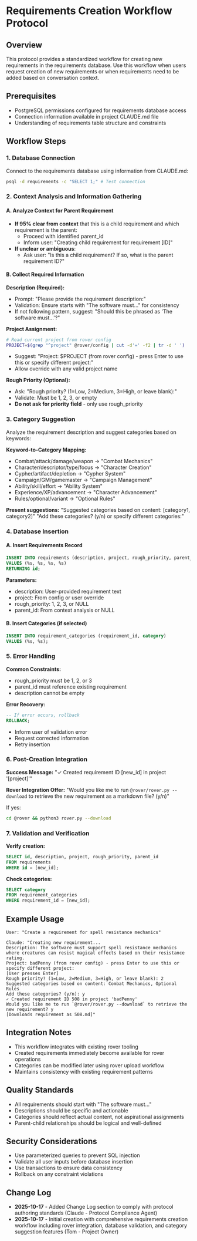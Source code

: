# Requirements Creation Workflow Protocol

## Overview
This protocol provides a standardized workflow for creating new requirements in the requirements database. Use this workflow when users request creation of new requirements or when requirements need to be added based on conversation context.

## Prerequisites
- PostgreSQL permissions configured for requirements database access
- Connection information available in project CLAUDE.md file
- Understanding of requirements table structure and constraints

## Workflow Steps

### 1. Database Connection
Connect to the requirements database using information from CLAUDE.md:
```bash
psql -d requirements -c "SELECT 1;" # Test connection
```

### 2. Context Analysis and Information Gathering

#### A. Analyze Context for Parent Requirement
- **If 95% clear from context** that this is a child requirement and which requirement is the parent:
  - Proceed with identified parent_id
  - Inform user: "Creating child requirement for requirement [ID]"
- **If unclear or ambiguous**:
  - Ask user: "Is this a child requirement? If so, what is the parent requirement ID?"

#### B. Collect Required Information

**Description (Required):**
- Prompt: "Please provide the requirement description:"
- Validation: Ensure starts with "The software must..." for consistency
- If not following pattern, suggest: "Should this be phrased as 'The software must...'?"

**Project Assignment:**
```bash
# Read current project from rover config
PROJECT=$(grep "^project" @rover/config | cut -d'=' -f2 | tr -d ' ')
```
- Suggest: "Project: $PROJECT (from rover config) - press Enter to use this or specify different project:"
- Allow override with any valid project name

**Rough Priority (Optional):**
- Ask: "Rough priority? (1=Low, 2=Medium, 3=High, or leave blank):"
- Validate: Must be 1, 2, 3, or empty
- **Do not ask for priority field** - only use rough_priority

### 3. Category Suggestion
Analyze the requirement description and suggest categories based on keywords:

**Keyword-to-Category Mapping:**
- Combat/attack/damage/weapon → "Combat Mechanics"
- Character/descriptor/type/focus → "Character Creation"
- Cypher/artifact/depletion → "Cypher System"
- Campaign/GM/gamemaster → "Campaign Management"
- Ability/skill/effort → "Ability System"
- Experience/XP/advancement → "Character Advancement"
- Rules/optional/variant → "Optional Rules"

**Present suggestions:**
"Suggested categories based on content: [category1, category2]"
"Add these categories? (y/n) or specify different categories:"

### 4. Database Insertion

#### A. Insert Requirements Record
```sql
INSERT INTO requirements (description, project, rough_priority, parent_id)
VALUES (%s, %s, %s, %s)
RETURNING id;
```

**Parameters:**
- description: User-provided requirement text
- project: From config or user override
- rough_priority: 1, 2, 3, or NULL
- parent_id: From context analysis or NULL

#### B. Insert Categories (if selected)
```sql
INSERT INTO requirement_categories (requirement_id, category)
VALUES (%s, %s);
```

### 5. Error Handling

**Common Constraints:**
- rough_priority must be 1, 2, or 3
- parent_id must reference existing requirement
- description cannot be empty

**Error Recovery:**
```sql
-- If error occurs, rollback
ROLLBACK;
```
- Inform user of validation error
- Request corrected information
- Retry insertion

### 6. Post-Creation Integration

**Success Message:**
"✓ Created requirement ID [new_id] in project '[project]'"

**Rover Integration Offer:**
"Would you like me to run `@rover/rover.py --download` to retrieve the new requirement as a markdown file? (y/n)"

If yes:
```bash
cd @rover && python3 rover.py --download
```

### 7. Validation and Verification

**Verify creation:**
```sql
SELECT id, description, project, rough_priority, parent_id
FROM requirements
WHERE id = [new_id];
```

**Check categories:**
```sql
SELECT category
FROM requirement_categories
WHERE requirement_id = [new_id];
```

## Example Usage

```
User: "Create a requirement for spell resistance mechanics"

Claude: "Creating new requirement...
Description: The software must support spell resistance mechanics where creatures can resist magical effects based on their resistance rating.
Project: badPenny (from rover config) - press Enter to use this or specify different project:
[User presses Enter]
Rough priority? (1=Low, 2=Medium, 3=High, or leave blank): 2
Suggested categories based on content: Combat Mechanics, Optional Rules
Add these categories? (y/n): y
✓ Created requirement ID 508 in project 'badPenny'
Would you like me to run `@rover/rover.py --download` to retrieve the new requirement? y
[Downloads requirement as 508.md]"
```

## Integration Notes

- This workflow integrates with existing rover tooling
- Created requirements immediately become available for rover operations
- Categories can be modified later using rover upload workflow
- Maintains consistency with existing requirement patterns

## Quality Standards

- All requirements should start with "The software must..."
- Descriptions should be specific and actionable
- Categories should reflect actual content, not aspirational assignments
- Parent-child relationships should be logical and well-defined

## Security Considerations

- Use parameterized queries to prevent SQL injection
- Validate all user inputs before database insertion
- Use transactions to ensure data consistency
- Rollback on any constraint violations

## Change Log
- **2025-10-17** - Added Change Log section to comply with protocol authoring standards (Claude - Protocol Compliance Agent)
- **2025-10-17** - Initial creation with comprehensive requirements creation workflow including rover integration, database validation, and category suggestion features (Tom - Project Owner)